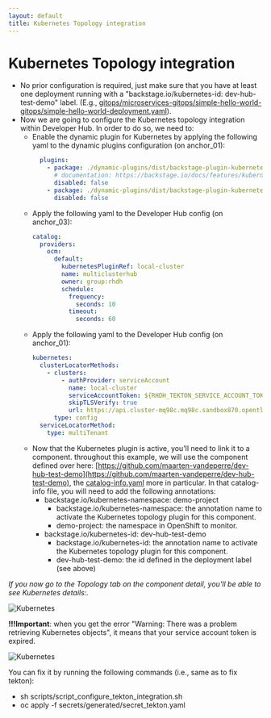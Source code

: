```yaml
---
layout: default
title: Kubernetes Topology integration
---
```


# Kubernetes Topology integration

* No prior configuration is required, just make sure that you have at least one deployment running with a "backstage.io/kubernetes-id: dev-hub-test-demo" label.
  (E.g., [gitops/microservices-gitops/simple-hello-world-gitops/simple-hello-world-deployment.yaml](https://github.com/maarten-vandeperre/developer-hub-documentation/tree/main/gitops/microservices-gitops/simple-hello-world-gitops/simple-hello-world-deployment.yaml)).
* Now we are going to configure the Kubernetes topology integration
  within Developer Hub. In order to do so,
  we need to:
  * Enable the dynamic plugin for Kubernetes by applying the following yaml to the dynamic plugins configuration (on anchor_01):
    ```yaml
      plugins:
        - package: ./dynamic-plugins/dist/backstage-plugin-kubernetes-backend-dynamic
          # documentation: https://backstage.io/docs/features/kubernetes/configuration/#config
          disabled: false
        - package: ./dynamic-plugins/dist/backstage-plugin-kubernetes
          disabled: false
    ```
  * Apply the following yaml to the Developer Hub config (on anchor_03):
    ```yaml
    catalog:
      providers:
        ocm:
          default:
            kubernetesPluginRef: local-cluster
            name: multiclusterhub
            owner: group:rhdh
            schedule:
              frequency:
                seconds: 10
              timeout:
                seconds: 60
    ```
  * Apply the following yaml to the Developer Hub config (on anchor_01):
    ```yaml
    kubernetes:
      clusterLocatorMethods:
        - clusters:
            - authProvider: serviceAccount
              name: local-cluster
              serviceAccountToken: ${RHDH_TEKTON_SERVICE_ACCOUNT_TOKEN}
              skipTLSVerify: true
              url: https://api.cluster-mq98c.mq98c.sandbox870.opentlc.com:6443
          type: config
      serviceLocatorMethod:
        type: multiTenant
    ```
  * Now that the Kubernetes plugin is active, you'll need to link it to a component. throughout this example, we will use the component defined over here:
  [https://github.com/maarten-vandeperre/dev-hub-test-demo](https://github.com/maarten-vandeperre/dev-hub-test-demo), the
  [catalog-info.yaml](https://github.com/maarten-vandeperre/dev-hub-test-demo/blob/master/catalog-info.yaml)
  more in particular.
  In that catalog-info file, you will need to add the following annotations:
    * backstage.io/kubernetes-namespace: demo-project
      * backstage.io/kubernetes-namespace: the annotation name to activate the Kubernetes topology plugin for this component.
      * demo-project: the namespace in OpenShift to monitor.
    * backstage.io/kubernetes-id: dev-hub-test-demo
      * backstage.io/kubernetes-id: the annotation name to activate the Kubernetes topology plugin for this component.
      * dev-hub-test-demo: the id defined in the deployment label (see above)

_If you now go to the Topology tab on the component detail, you'll be able to see Kubernetes details:._

![Kubernetes]({{site.url}}/assets/images/kubernetes/topology_1.png)

**!!!Important**: when you get the error "Warning: There was a problem retrieving Kubernetes objects", it means that your service account token is expired.

![Kubernetes]({{site.url}}/assets/images/kubernetes/tekton_4.png)

You can fix it by running the following commands (i.e., same as to fix tekton):
* sh scripts/script_configure_tekton_integration.sh
* oc apply -f secrets/generated/secret_tekton.yaml
